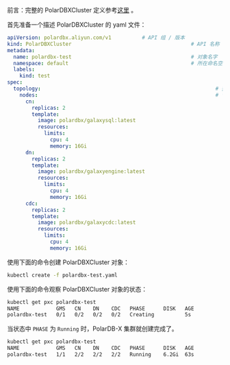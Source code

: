 前言：完整的 PolarDBXCluster 定义参考[这里](../../api/polardbxcluster.md) 。

首先准备一个描述 PolarDBXCluster 的 yaml 文件：

```yaml
apiVersion: polardbx.aliyun.com/v1			# API 组 / 版本
kind: PolarDBXCluster										# API 名称
metadata:																# 对象元数据
  name: polardbx-test										# 对象名字
  namespace: default										# 所在命名空间
  labels:																# 对象标签集合
    kind: test									
spec:																		# Spec
  topology:															# 拓扑定义
    nodes:															# 节点规格和数量
      cn:
        replicas: 2	
        template:
          image: polardbx/galaxysql:latest
          resources:
            limits:
              cpu: 4
              memory: 16Gi
      dn:
        replicas: 2
        template:
          image: polardbx/galaxyengine:latest
          resources:
            limits:
              cpu: 4
              memory: 16Gi
      cdc:
        replicas: 2
        template:
          image: polardbx/galaxycdc:latest
          resources:
            limits:
              cpu: 4
              memory: 16Gi
```

使用下面的命令创建 PolarDBXCluster 对象：

```bash
kubectl create -f polardbx-test.yaml
```

使用下面的命令观察 PolarDBXCluster 对象的状态：

```bash
kubectl get pxc polardbx-test
NAME            GMS   CN    DN    CDC   PHASE      DISK   AGE
polardbx-test   0/1   0/2   0/2   0/2   Creating          5s
```

当状态中 `PHASE` 为 `Running` 时，PolarDB-X 集群就创建完成了。

```bash
kubectl get pxc polardbx-test
NAME            GMS   CN    DN    CDC   PHASE      DISK   AGE
polardbx-test   1/1   2/2   2/2   2/2   Running    6.2Gi  63s
```
